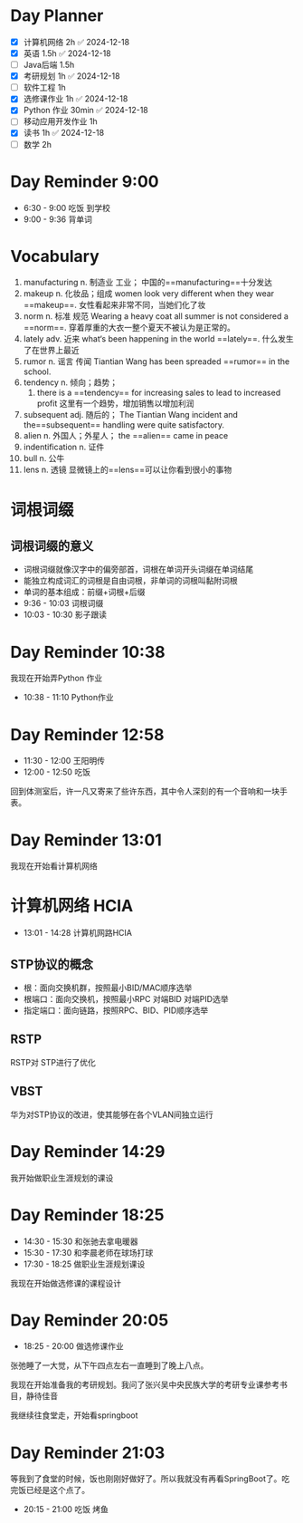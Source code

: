 
# Day Planner 

- [x] 计算机网络 2h ✅ 2024-12-18
- [x] 英语 1.5h ✅ 2024-12-18
- [ ] Java后端 1.5h 
- [x] 考研规划 1h ✅ 2024-12-18
- [ ] 软件工程 1h 
- [x] 选修课作业 1h ✅ 2024-12-18
- [x] Python 作业 30min ✅ 2024-12-18
- [ ] 移动应用开发作业 1h 
- [x] 读书 1h ✅ 2024-12-18
- [ ] 数学 2h 

# Day Reminder 9:00

- 6:30 - 9:00 吃饭 到学校
- 9:00 - 9:36  背单词

# Vocabulary

1. manufacturing n. 制造业 工业；
   中国的==manufacturing==十分发达
2. makeup n. 化妆品；组成
   women look very different when they wear ==makeup==.
   女性看起来非常不同，当她们化了妆
3. norm n. 标准 规范 
   Wearing a heavy coat all summer is not considered a ==norm==.
   穿着厚重的大衣一整个夏天不被认为是正常的。
4. lately adv. 近来
   what‘s been happening in the world ==lately==.
   什么发生了在世界上最近
5. rumor n. 谣言 传闻
   Tiantian Wang has been spreaded ==rumor== in the school.
6. tendency n. 倾向；趋势；
	1. there is a ==tendency== for increasing sales to lead to increased profit
	   这里有一个趋势，增加销售以增加利润
7. subsequent adj. 随后的；
   The Tiantian Wang incident and the==subsequent== handling were quite satisfactory.
8. alien n. 外国人；外星人；
   the ==alien== came in peace
9. indentification n. 证件
10. bull n. 公牛
11. lens n. 透镜
    显微镜上的==lens==可以让你看到很小的事物

# 词根词缀

## 词根词缀的意义

- 词根词缀就像汉字中的偏旁部首，词根在单词开头词缀在单词结尾
- 能独立构成词汇的词根是自由词根，非单词的词根叫黏附词根
- 单词的基本组成：前缀+词根+后缀
- 9:36 - 10:03 词根词缀
- 10:03 - 10:30 影子跟读

# Day Reminder 10:38

我现在开始弄Python 作业

- 10:38 - 11:10 Python作业

# Day Reminder 12:58 

- 11:30 - 12:00 王阳明传
- 12:00 - 12:50 吃饭

回到体测室后，许一凡又寄来了些许东西，其中令人深刻的有一个音响和一块手表。

# Day Reminder 13:01 

我现在开始看计算机网络

# 计算机网络 HCIA

- 13:01 - 14:28  计算机网路HCIA

## STP协议的概念

- 根：面向交换机群，按照最小BID/MAC顺序选举
- 根端口：面向交换机，按照最小RPC 对端BID 对端PID选举
- 指定端口：面向链路，按照RPC、BID、PID顺序选举

## RSTP

RSTP对 STP进行了优化

## VBST 

华为对STP协议的改进，使其能够在各个VLAN间独立运行

# Day Reminder 14:29

我开始做职业生涯规划的课设

# Day Reminder 18:25

- 14:30 - 15:30 和张驰去拿电暖器
- 15:30 - 17:30 和李晨老师在球场打球
- 17:30 - 18:25 做职业生涯规划课设

我现在开始做选修课的课程设计

# Day Reminder 20:05 

- 18:25 - 20:00 做选修课作业

张弛睡了一大觉，从下午四点左右一直睡到了晚上八点。

我现在开始准备我的考研规划。我问了张兴吴中央民族大学的考研专业课参考书目，静待佳音

我继续往食堂走，开始看springboot

# Day Reminder 21:03

等我到了食堂的时候，饭也刚刚好做好了。所以我就没有再看SpringBoot了。吃完饭已经是这个点了。

- 20:15 - 21:00 吃饭 烤鱼


